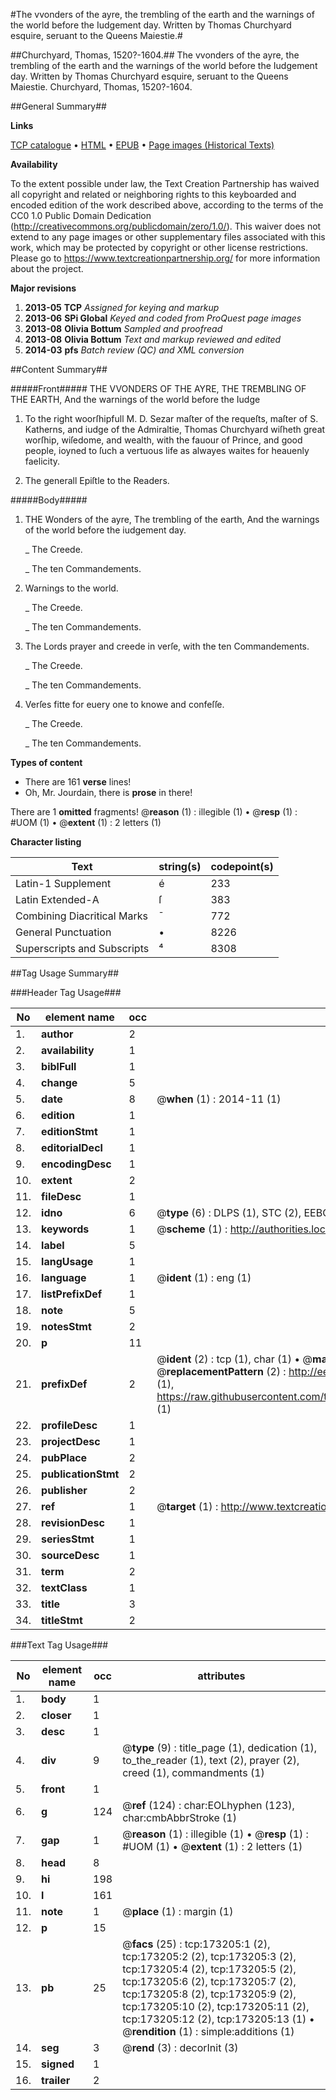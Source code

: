 #The vvonders of the ayre, the trembling of the earth and the warnings of the world before the Iudgement day. Written by Thomas Churchyard esquire, seruant to the Queens Maiestie.#

##Churchyard, Thomas, 1520?-1604.##
The vvonders of the ayre, the trembling of the earth and the warnings of the world before the Iudgement day. Written by Thomas Churchyard esquire, seruant to the Queens Maiestie.
Churchyard, Thomas, 1520?-1604.

##General Summary##

**Links**

[TCP catalogue](http://www.ota.ox.ac.uk/tcp/)  • 
[HTML](http://tei.it.ox.ac.uk/tcp/Texts-HTML/free/A73/A73737.html)  • 
[EPUB](http://tei.it.ox.ac.uk/tcp/Texts-EPUB/free/A73/A73737.epub) • 
[Page images (Historical Texts)](https://historicaltexts.jisc.ac.uk/eebo-99900450e)

**Availability**

To the extent possible under law, the Text Creation Partnership has waived all copyright and related or neighboring rights to this keyboarded and encoded edition of the work described above, according to the terms of the CC0 1.0 Public Domain Dedication (http://creativecommons.org/publicdomain/zero/1.0/). This waiver does not extend to any page images or other supplementary files associated with this work, which may be protected by copyright or other license restrictions. Please go to https://www.textcreationpartnership.org/ for more information about the project.

**Major revisions**

1. __2013-05__ __TCP__ *Assigned for keying and markup*
1. __2013-06__ __SPi Global__ *Keyed and coded from ProQuest page images*
1. __2013-08__ __Olivia Bottum__ *Sampled and proofread*
1. __2013-08__ __Olivia Bottum__ *Text and markup reviewed and edited*
1. __2014-03__ __pfs__ *Batch review (QC) and XML conversion*

##Content Summary##

#####Front#####
THE VVONDERS OF THE AYRE, THE TREMBLING OF THE EARTH, And the warnings of the world before the Iudge
1. To the right woorſhipfull M. D. Sezar maſter of the requeſts, maſter of S. Katherns, and iudge of the Admiraltie, Thomas Churchyard wiſheth great worſhip, wiſedome, and wealth, with the fauour of Prince, and good people, ioyned to ſuch a vertuous life as alwayes waites for heauenly faelicity.

1. The generall Epiſtle to the Readers.

#####Body#####

1. THE Wonders of the ayre, The trembling of the earth, And the warnings of the world before the iudgement day.

    _ The Creede.

    _ The ten Commandements.

1. Warnings to the world.

    _ The Creede.

    _ The ten Commandements.

1. The Lords prayer and creede in verſe, with the ten Commandements.

    _ The Creede.

    _ The ten Commandements.

1. Verſes fitte for euery one to knowe and confeſſe.

    _ The Creede.

    _ The ten Commandements.

**Types of content**

  * There are 161 **verse** lines!
  * Oh, Mr. Jourdain, there is **prose** in there!

There are 1 **omitted** fragments! 
 @__reason__ (1) : illegible (1)  •  @__resp__ (1) : #UOM (1)  •  @__extent__ (1) : 2 letters (1)

**Character listing**


|Text|string(s)|codepoint(s)|
|---|---|---|
|Latin-1 Supplement|é|233|
|Latin Extended-A|ſ|383|
|Combining             Diacritical Marks|̄|772|
|General Punctuation|•|8226|
|Superscripts             and Subscripts|⁴|8308|

##Tag Usage Summary##

###Header Tag Usage###

|No|element name|occ|attributes|
|---|---|---|---|
|1.|__author__|2||
|2.|__availability__|1||
|3.|__biblFull__|1||
|4.|__change__|5||
|5.|__date__|8| @__when__ (1) : 2014-11 (1)|
|6.|__edition__|1||
|7.|__editionStmt__|1||
|8.|__editorialDecl__|1||
|9.|__encodingDesc__|1||
|10.|__extent__|2||
|11.|__fileDesc__|1||
|12.|__idno__|6| @__type__ (6) : DLPS (1), STC (2), EEBO-CITATION (1), PROQUEST (1), VID (1)|
|13.|__keywords__|1| @__scheme__ (1) : http://authorities.loc.gov/ (1)|
|14.|__label__|5||
|15.|__langUsage__|1||
|16.|__language__|1| @__ident__ (1) : eng (1)|
|17.|__listPrefixDef__|1||
|18.|__note__|5||
|19.|__notesStmt__|2||
|20.|__p__|11||
|21.|__prefixDef__|2| @__ident__ (2) : tcp (1), char (1)  •  @__matchPattern__ (2) : ([0-9\-]+):([0-9IVX]+) (1), (.+) (1)  •  @__replacementPattern__ (2) : http://eebo.chadwyck.com/downloadtiff?vid=$1&page=$2 (1), https://raw.githubusercontent.com/textcreationpartnership/Texts/master/tcpchars.xml#$1 (1)|
|22.|__profileDesc__|1||
|23.|__projectDesc__|1||
|24.|__pubPlace__|2||
|25.|__publicationStmt__|2||
|26.|__publisher__|2||
|27.|__ref__|1| @__target__ (1) : http://www.textcreationpartnership.org/docs/. (1)|
|28.|__revisionDesc__|1||
|29.|__seriesStmt__|1||
|30.|__sourceDesc__|1||
|31.|__term__|2||
|32.|__textClass__|1||
|33.|__title__|3||
|34.|__titleStmt__|2||


###Text Tag Usage###

|No|element name|occ|attributes|
|---|---|---|---|
|1.|__body__|1||
|2.|__closer__|1||
|3.|__desc__|1||
|4.|__div__|9| @__type__ (9) : title_page (1), dedication (1), to_the_reader (1), text (2), prayer (2), creed (1), commandments (1)|
|5.|__front__|1||
|6.|__g__|124| @__ref__ (124) : char:EOLhyphen (123), char:cmbAbbrStroke (1)|
|7.|__gap__|1| @__reason__ (1) : illegible (1)  •  @__resp__ (1) : #UOM (1)  •  @__extent__ (1) : 2 letters (1)|
|8.|__head__|8||
|9.|__hi__|198||
|10.|__l__|161||
|11.|__note__|1| @__place__ (1) : margin (1)|
|12.|__p__|15||
|13.|__pb__|25| @__facs__ (25) : tcp:173205:1 (2), tcp:173205:2 (2), tcp:173205:3 (2), tcp:173205:4 (2), tcp:173205:5 (2), tcp:173205:6 (2), tcp:173205:7 (2), tcp:173205:8 (2), tcp:173205:9 (2), tcp:173205:10 (2), tcp:173205:11 (2), tcp:173205:12 (2), tcp:173205:13 (1)  •  @__rendition__ (1) : simple:additions (1)|
|14.|__seg__|3| @__rend__ (3) : decorInit (3)|
|15.|__signed__|1||
|16.|__trailer__|2||
